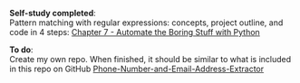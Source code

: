 **Self-study completed**:<br>
Pattern matching with regular expressions: concepts, project outline, and code in 4 steps: [Chapter 7 - Automate the Boring Stuff with Python](https://automatetheboringstuff.com/2e/chapter7/)


**To do**:<br> 
Create my own repo. When finished, it should be similar to what is included in this repo on GitHub
[Phone-Number-and-Email-Address-Extractor](https://github.com/SLakhani1/Phone-Number-and-Email-Address-Extractor)
